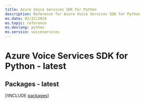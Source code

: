 ```yaml
---
title: Azure Voice Services SDK for Python
description: Reference for Azure Voice Services SDK for Python
ms.date: 02/22/2024
ms.topic: reference
ms.devlang: python
ms.service: voiceservices
---
```

# Azure Voice Services SDK for Python - latest
## Packages - latest
[!INCLUDE [packages](voice-services-index.md)]